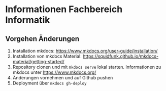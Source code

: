 # Informationen Fachbereich Informatik

## Vorgehen Änderungen
1. Installation mkdocs: https://www.mkdocs.org/user-guide/installation/
1. Installation von mkdocs Material: https://squidfunk.github.io/mkdocs-material/getting-started/
1. Repository clonen und mit `mkdocs serve` lokal starten. Informationen zu mkdocs unter https://www.mkdocs.org/
1. Änderungen vornehmen und auf Github pushen
1. Deployment über `mkdocs gh-deploy`
